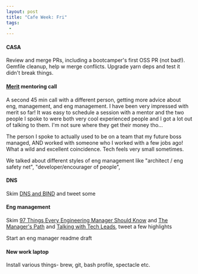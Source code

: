 ```yaml
---
layout: post
title: "Cafe Week: Fri"
tags:
 -
---
```


#### CASA

Review and merge PRs, including a bootcamper's first OSS PR (not bad!). Gemfile cleanup, help w merge conflicts. Upgrade yarn deps and test it didn't break things. 

#### [Merit](https://www.get-merit.com/) mentoring call

A second 45 min call with a different person, getting more advice about eng, management, and eng management. I have been very impressed with merit so far! It was easy to schedule a session with a mentor and the two people I spoke to were both very cool experienced people and I got a lot out of talking to them. I'm not sure where they get their money tho...   

The person I spoke to actually used to be on a team that my future boss managed, AND worked with someone who I worked with a few jobs ago! What a wild and excellent coincidence. Tech feels very small sometimes.

We talked about different styles of eng management like "architect / eng safety net", "developer/encourager of people",   


#### DNS
Skim [DNS and BIND](https://www.oreilly.com/library/view/dns-and-bind/0596100574/) and tweet some

#### Eng management
Skim [97 Things Every Engineering Manager Should Know](https://www.oreilly.com/library/view/97-things-every/9781492050896/) and [The Manager's Path](https://www.oreilly.com/library/view/the-managers-path/9781491973882/) and [Talking with Tech Leads](https://leanpub.com/talking-with-tech-leads), tweet a few highlights

Start an eng manager readme draft

#### New work laptop
Install various things- brew, git, bash profile, spectacle etc. 
